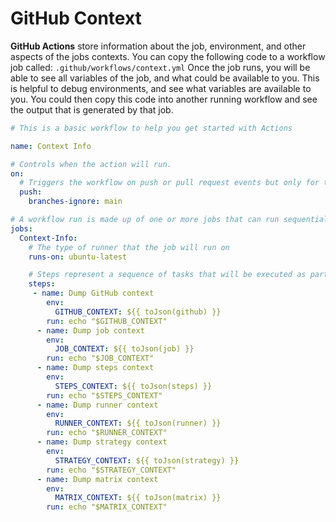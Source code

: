# GitHub Context
**GitHub Actions** store information about the job, environment, and other aspects of the jobs contexts.
You can copy the following code to a workflow job called: `.github/workflows/context.yml`
Once the job runs, you will be able to see all variables of the job, and what could be available to you.
This is helpful to debug environments, and see what variables are available to you.
You could then copy this code into another running workflow and see the output that is generated by that job. 

```yaml
# This is a basic workflow to help you get started with Actions

name: Context Info

# Controls when the action will run. 
on:
  # Triggers the workflow on push or pull request events but only for the master branch
  push:
    branches-ignore: main

# A workflow run is made up of one or more jobs that can run sequentially or in parallel
jobs:
  Context-Info:
    # The type of runner that the job will run on
    runs-on: ubuntu-latest

    # Steps represent a sequence of tasks that will be executed as part of the job
    steps:
     - name: Dump GitHub context
        env:
          GITHUB_CONTEXT: ${{ toJson(github) }}
        run: echo "$GITHUB_CONTEXT"
      - name: Dump job context
        env:
          JOB_CONTEXT: ${{ toJson(job) }}
        run: echo "$JOB_CONTEXT"
      - name: Dump steps context
        env:
          STEPS_CONTEXT: ${{ toJson(steps) }}
        run: echo "$STEPS_CONTEXT"
      - name: Dump runner context
        env:
          RUNNER_CONTEXT: ${{ toJson(runner) }}
        run: echo "$RUNNER_CONTEXT"
      - name: Dump strategy context
        env:
          STRATEGY_CONTEXT: ${{ toJson(strategy) }}
        run: echo "$STRATEGY_CONTEXT"
      - name: Dump matrix context
        env:
          MATRIX_CONTEXT: ${{ toJson(matrix) }}
        run: echo "$MATRIX_CONTEXT"
```